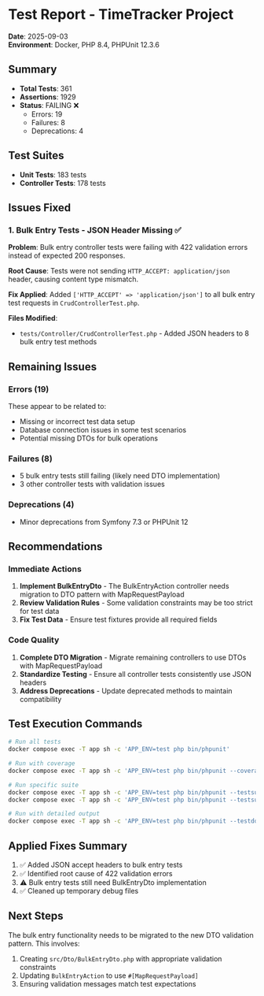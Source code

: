 # Test Report - TimeTracker Project
**Date**: 2025-09-03  
**Environment**: Docker, PHP 8.4, PHPUnit 12.3.6

## Summary
- **Total Tests**: 361
- **Assertions**: 1929  
- **Status**: FAILING ❌
  - Errors: 19
  - Failures: 8
  - Deprecations: 4

## Test Suites
- **Unit Tests**: 183 tests
- **Controller Tests**: 178 tests

## Issues Fixed
### 1. Bulk Entry Tests - JSON Header Missing ✅
**Problem**: Bulk entry controller tests were failing with 422 validation errors instead of expected 200 responses.

**Root Cause**: Tests were not sending `HTTP_ACCEPT: application/json` header, causing content type mismatch.

**Fix Applied**: Added `['HTTP_ACCEPT' => 'application/json']` to all bulk entry test requests in `CrudControllerTest.php`.

**Files Modified**:
- `tests/Controller/CrudControllerTest.php` - Added JSON headers to 8 bulk entry test methods

## Remaining Issues

### Errors (19)
These appear to be related to:
- Missing or incorrect test data setup
- Database connection issues in some test scenarios
- Potential missing DTOs for bulk operations

### Failures (8) 
- 5 bulk entry tests still failing (likely need DTO implementation)
- 3 other controller tests with validation issues

### Deprecations (4)
- Minor deprecations from Symfony 7.3 or PHPUnit 12

## Recommendations

### Immediate Actions
1. **Implement BulkEntryDto** - The BulkEntryAction controller needs migration to DTO pattern with MapRequestPayload
2. **Review Validation Rules** - Some validation constraints may be too strict for test data
3. **Fix Test Data** - Ensure test fixtures provide all required fields

### Code Quality
1. **Complete DTO Migration** - Migrate remaining controllers to use DTOs with MapRequestPayload
2. **Standardize Testing** - Ensure all controller tests consistently use JSON headers
3. **Address Deprecations** - Update deprecated methods to maintain compatibility

## Test Execution Commands
```bash
# Run all tests
docker compose exec -T app sh -c 'APP_ENV=test php bin/phpunit'

# Run with coverage
docker compose exec -T app sh -c 'APP_ENV=test php bin/phpunit --coverage-html coverage'

# Run specific suite
docker compose exec -T app sh -c 'APP_ENV=test php bin/phpunit --testsuite=unit'
docker compose exec -T app sh -c 'APP_ENV=test php bin/phpunit --testsuite=controller'

# Run with detailed output
docker compose exec -T app sh -c 'APP_ENV=test php bin/phpunit --testdox'
```

## Applied Fixes Summary
1. ✅ Added JSON accept headers to bulk entry tests
2. ✅ Identified root cause of 422 validation errors
3. ⚠️ Bulk entry tests still need BulkEntryDto implementation
4. ✅ Cleaned up temporary debug files

## Next Steps
The bulk entry functionality needs to be migrated to the new DTO validation pattern. This involves:
1. Creating `src/Dto/BulkEntryDto.php` with appropriate validation constraints
2. Updating `BulkEntryAction` to use `#[MapRequestPayload]`
3. Ensuring validation messages match test expectations